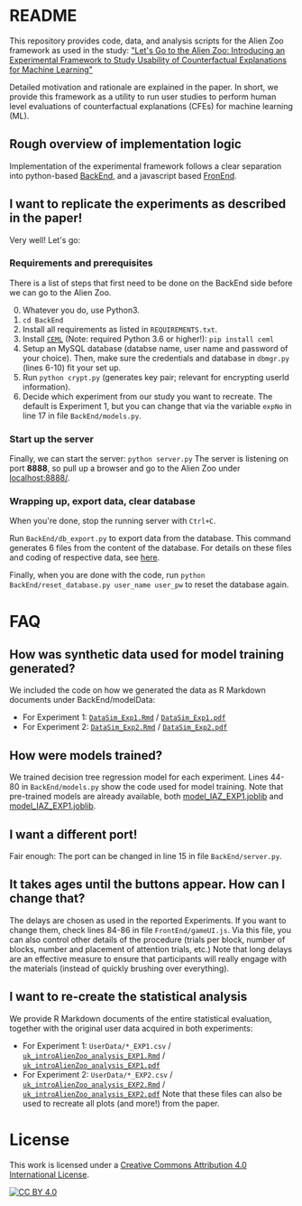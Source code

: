 # README

This repository provides code, data, and analysis scripts for the Alien Zoo framework as used in the study:
["Let's Go to the Alien Zoo: Introducing an Experimental Framework to Study Usability of Counterfactual Explanations for Machine Learning"](Publication/IAZ_arXiv_ukuhl.pdf)

Detailed motivation and rationale are explained in the paper. In short, we provide this framework as a utility to run user studies to perform human level evaluations of counterfactual explanations (CFEs) for machine learning (ML).

## Rough overview of implementation logic

Implementation of the experimental framework follows a clear separation into python-based [BackEnd](BackEnd/), and a javascript based [FronEnd](FrontEnd/). 

## I want to replicate the experiments as described in the paper!

Very well! Let's go:

### Requirements and prerequisites

There is a list of steps that first need to be done on the BackEnd side before we can go to the Alien Zoo.

0. Whatever you do, use Python3.
1. `cd BackEnd`
2. Install all requirements as listed in `REQUIREMENTS.txt`.
3. Install [`CEML`](https://github.com/andreArtelt/ceml) (Note: required Python 3.6 or higher!):
`pip install ceml`
4. Setup an MySQL database (databse name, user name and password of your choice). Then, make sure the credentials and database in `dbmgr.py` (lines 6-10) fit your set up.
5. Run `python crypt.py` (generates key pair; relevant for encrypting userId information).
6. Decide which experiment from our study you want to recreate. The default is Experiment 1, but you can change that via the variable `expNo` in line 17 in file `BackEnd/models.py`.

### Start up the server

Finally, we can start the server: `python server.py` 
The server is listening on port **8888**, so pull up a browser and go to the Alien Zoo under [localhost:8888/](localhost:8888/).

### Wrapping up, export data, clear database

When you're done, stop the running server with `Ctrl+C`.

Run `BackEnd/db_export.py` to export data from the database. This command generates 6 files from the content of the database. For details on these files and coding of respective data, see [here](???).

Finally, when you are done with the code, run 
`python BackEnd/reset_database.py user_name user_pw`
to reset the database again.

# FAQ
## How was synthetic data used for model training generated?
We included the code on how we generated the data as R Markdown documents under BackEnd/modelData:
* For Experiment 1: [`DataSim_Exp1.Rmd`](BackEnd/modelData/DataSim_Exp1.Rmd) / [`DataSim_Exp1.pdf`](BackEnd/modelData/DataSim_Exp1.pdf)
* For Experiment 2: [`DataSim_Exp2.Rmd`](BackEnd/modelData/DataSim_Exp2.Rmd) / [`DataSim_Exp2.pdf`](BackEnd/modelData/DataSim_Exp2.pdf)

## How were models trained?
We trained decision tree regression model for each experiment. Lines 44-80 in `BackEnd/models.py` show the code used for model training. Note that pre-trained models are already available, both [model_IAZ_EXP1.joblib](BackEnd/modelData/model_IAZ_EXP1.joblib) and [model_IAZ_EXP1.joblib](BackEnd/modelData/model_IAZ_EXP1.joblib).

## I want a different port!
Fair enough: The port can be changed in line 15 in file `BackEnd/server.py`.

## It takes ages until the buttons appear. How can I change that?
The delays are chosen as used in the reported Experiments. If you want to change them, check lines 84-86 in file `FrontEnd/gameUI.js`. Via this file, you can also control other details of the procedure (trials per block, number of blocks, number and placement of attention trials, etc.)
Note that long delays are an effective measure to ensure that participants will really engage with the materials (instead of quickly brushing over everything).

## I want to re-create the statistical analysis
We provide R Markdown documents of the entire statistical evaluation, together with the original user data acquired in both experiments:
* For Experiment 1: `UserData/*_EXP1.csv` / [`uk_introAlienZoo_analysis_EXP1.Rmd`](StatisticalEvaluation/uk_introAlienZoo_analysis_EXP1.Rmd) / [`uk_introAlienZoo_analysis_EXP1.pdf`](StatisticalEvaluation/uk_introAlienZoo_analysis_EXP1.pdf)
* For Experiment 2: `UserData/*_EXP2.csv` / [`uk_introAlienZoo_analysis_EXP2.Rmd`](StatisticalEvaluation/uk_introAlienZoo_analysis_EXP2.Rmd) / [`uk_introAlienZoo_analysis_EXP2.pdf`](StatisticalEvaluation/uk_introAlienZoo_analysis_EXP2.pdf)
Note that these files can also be used to recreate all plots (and more!) from the paper.

# License

This work is licensed under a
[Creative Commons Attribution 4.0 International License][cc-by].

[![CC BY 4.0][cc-by-image]][cc-by]

[cc-by]: http://creativecommons.org/licenses/by/4.0/
[cc-by-image]: https://i.creativecommons.org/l/by/4.0/88x31.png
[cc-by-shield]: https://img.shields.io/badge/License-CC%20BY%204.0-lightgrey.svg
